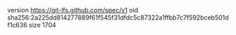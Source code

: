 version https://git-lfs.github.com/spec/v1
oid sha256:2a225dd814277889f61f545f31dfdc5c87322a1ffbb7c7f592bceb501df1c636
size 1704
